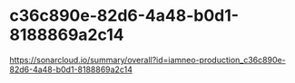 # c36c890e-82d6-4a48-b0d1-8188869a2c14
https://sonarcloud.io/summary/overall?id=iamneo-production_c36c890e-82d6-4a48-b0d1-8188869a2c14
